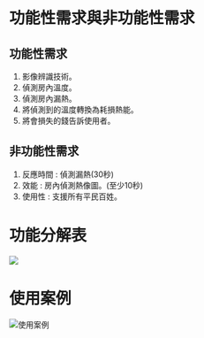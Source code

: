 
# 功能性需求與非功能性需求
## 功能性需求
  1. 影像辨識技術。
  2. 偵測房內溫度。
  3. 偵測房內漏熱。
  4. 將偵測到的溫度轉換為耗損熱能。
  5. 將會損失的錢告訴使用者。
## 非功能性需求
  1. 反應時間 : 偵測漏熱(30秒)
  2. 效能 : 房內偵測熱像圖。(至少10秒)
  3. 使用性 : 支援所有平民百姓。

# 功能分解表
  ![](https://github.com/Suisei99/System_First10-/blob/main/FDD.png?raw=true)

# 使用案例
![使用案例](https://github.com/Suisei99/System_First10-/blob/main/%E4%BD%BF%E7%94%A8%E6%A1%88%E4%BE%8B.png?raw=true)

